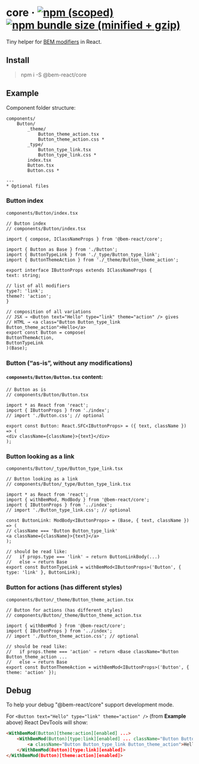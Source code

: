 # core &middot; [![npm (scoped)](https://img.shields.io/npm/v/@bem-react/core.svg)](https://www.npmjs.com/package/@bem-react/core) [![npm bundle size (minified + gzip)](https://img.shields.io/bundlephobia/minzip/@bem-react/core.svg)](https://bundlephobia.com/result?p=@bem-react/core)

Tiny helper for [BEM modifiers](https://en.bem.info/methodology/key-concepts/#modifier) in React.

## Install

> npm i -S @bem-react/core

## Example

Component folder structure:

```
components/
    Button/
        _theme/
            Button_theme_action.tsx
            Button_theme_action.css *
        _type/
            Button_type_link.tsx
            Button_type_link.css *
        index.tsx
        Button.tsx
        Button.css *

---
* Optional files
```

### Button index
`components/Button/index.tsx`

```tsx
// Button index
// components/Button/index.tsx

import { compose, IClassNameProps } from '@bem-react/core';

import { Button as Base } from './Button';
import { ButtonTypeLink } from './_type/Button_type_link';
import { ButtonThemeAction } from './_theme/Button_theme_action';

export interface IButtonProps extends IClassNameProps {
text: string;

// list of all modifiers
type?: 'link';
theme?: 'action';
}

// composition of all variations
// JSX → <Button text="Hello" type="link" theme="action" /> gives
// HTML → <a class="Button Button_type_link Button_theme_action">Hello</a>
export const Button = compose(
ButtonThemeAction,
ButtonTypeLink
)(Base);
```

### Button (“as-is”, without any modifications)
#### `components/Button/Button.tsx` content:

```tsx
// Button as is
// components/Button/Button.tsx

import * as React from 'react';
import { IButtonProps } from './index';
// import './Button.css'; // optional

export const Button: React.SFC<IButtonProps> = ({ text, className }) => (
<div className={className}>{text}</div>
);
```

### Button looking as a link
`components/Button/_type/Button_type_link.tsx`
   
```tsx
// Button looking as a link
// components/Button/_type/Button_type_link.tsx

import * as React from 'react';
import { withBemMod, ModBody } from '@bem-react/core';
import { IButtonProps } from '../index';
// import './Button_type_link.css'; // optional

const ButtonLink: ModBody<IButtonProps> = (Base, { text, className }) => (
// className === 'Button Button_type_link'
<a className={className}>{text}</a>
);

// should be read like:
//   if props.type === 'link' → return ButtonLinkBody(...)
//   else → return Base
export const ButtonTypeLink = withBemMod<IButtonProps>('Button', { type: 'link' }, ButtonLink);
```

### Button for actions (has different styles)
`components/Button/_theme/Button_theme_action.tsx`

```tsx
// Button for actions (has different styles)
// components/Button/_theme/Button_theme_action.tsx

import { withBemMod } from '@bem-react/core';
import { IButtonProps } from '../index';
// import './Button_theme_action.css'; // optional

// should be read like:
//   if props.theme === 'action' → return <Base className="Button Button_theme_action ...
//   else → return Base
export const ButtonThemeAction = withBemMod<IButtonProps>('Button', { theme: 'action' });
```

## Debug

To help your debug "@bem-react/core" support development mode.

For `<Button text="Hello" type="link" theme="action" />` (from **Example** above) React DevTools will show:

```html
<WithBemMod(Button)[theme:action][enabled] ...>
    <WithBemMod(Button)[type:link][enabled] ... className="Button Button_theme_action">
        <a className="Button Button_type_link Button_theme_action">Hello</a>
    </WithBemMod(Button)[type:link][enabled]>
</WithBemMod(Button)[theme:action][enabled]>
```
